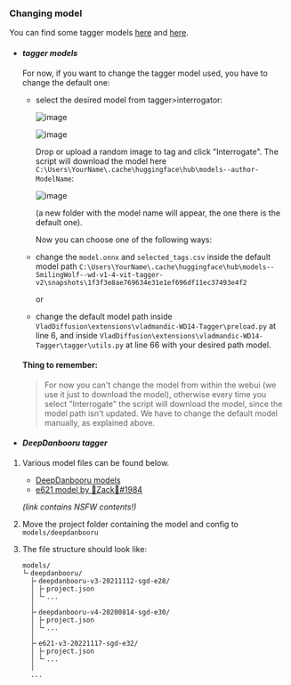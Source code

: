 ### Changing model
You can find some tagger models [here](https://huggingface.co/models?sort=downloads&search=tagger) and [here](https://github.com/KichangKim/DeepDanbooru/releases).

- #### *tagger models*
  For now, if you want to change the tagger model used, you have to change the default one:
  - select the desired model from tagger>interrogator:

    ![image](https://github.com/GiusTex/vladmandic-WD14-Tagger/assets/112352961/6c41d15a-b071-4330-8317-223cede6507d)

    ![image](https://github.com/GiusTex/vladmandic-WD14-Tagger/assets/112352961/73cf216e-bf08-4af2-85f6-bfa58bcb46d1)

    Drop or upload a random image to tag and click "Interrogate". The script will download the model here `C:\Users\YourName\.cache\huggingface\hub\models--author-ModelName`:

    ![image](https://github.com/GiusTex/vladmandic-WD14-Tagger/assets/112352961/57d5f421-85b2-4256-86cb-c834d016ec7d)
  
    (a new folder with the model name will appear, the one there is the default one).
  
    Now you can choose one of the following ways:
    
   - change the `model.onnx` and `selected_tags.csv` inside the default model path `C:\Users\YourName\.cache\huggingface\hub\models--SmilingWolf--wd-v1-4-vit-tagger-v2\snapshots\1f3f3e8ae769634e31e1ef696df11ec37493e4f2` 
  
     or
  
   - change the default model path inside `VladDiffusion\extensions\vladmandic-WD14-Tagger\preload.py` at line 6, and inside `VladDiffusion\extensions\vladmandic-WD14-Tagger\tagger\utils.py` at line 66 with your 
     desired path model.
  #### Thing to remember:
    > For now you can't change the model from within the webui (we use it just to download the model), otherwise every time you select "Interrogate" the script will download the model, since the model path isn't 
     updated. We have to change the default model manually, as explained above.
  
- #### *DeepDanbooru tagger*
 1. Various model files can be found below.
    - [DeepDanbooru models](https://github.com/KichangKim/DeepDanbooru/releases)
    - [e621 model by 🐾Zack🐾#1984](https://discord.gg/BDFpq9Yb7K)
    
    *(link contains NSFW contents!)*

   2. Move the project folder containing the model and config to `models/deepdanbooru`

   3. The file structure should look like:
         ```
         models/
         └╴deepdanbooru/
           ├╴deepdanbooru-v3-20211112-sgd-e28/
           │ ├╴project.json
           │ └╴...
           │
           ├╴deepdanbooru-v4-20200814-sgd-e30/
           │ ├╴project.json
           │ └╴...
           │
           ├╴e621-v3-20221117-sgd-e32/
           │ ├╴project.json
           │ └╴...
           │
           ...
         ```
